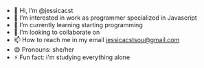 - 👋 Hi, I’m @jessicacst
- 👀 I’m interested in work as programmer specialized in Javascript
- 🌱 I’m currently learning starting programming
- 💞️ I’m looking to collaborate on 
- 📫 How to reach me in my email jessicacstsou@gmail.com
- 😄 Pronouns: she/her
- ⚡ Fun fact: i'm studying everything alone

<!---
jessicacst/jessicacst is a ✨ special ✨ repository because its `README.md` (this file) appears on your GitHub profile.
You can click the Preview link to take a look at your changes.
--->
